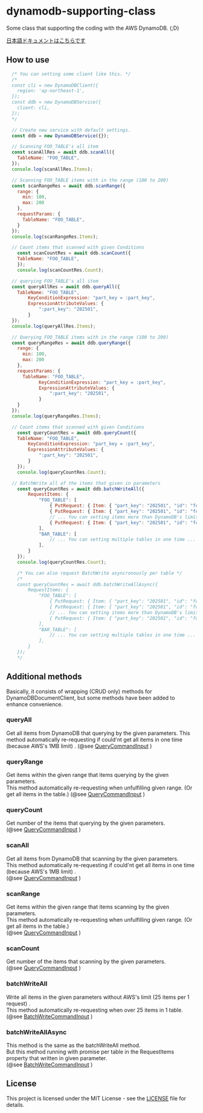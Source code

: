 # dynamodb-supporting-class

Some class that supporting the coding with the AWS DynamoDB. (;D)

[日本語ドキュメントはこちらです](README_JP.md)

## How to use

```javascript
  /* You can setting some client like this. */
  /*
  const cli = new DynamoDBClient({
    region: 'ap-northeast-1',
  });
  const ddb = new DynamoDBService({
    client: cli,
  });
  */

  // Create new service with default settings.
  const ddb = new DynamoDBService({});

  // Scanning FOO_TABLE's all item
  const scanAllRes = await ddb.scanAll({
    TableName: "FOO_TABLE",
  });
  console.log(scanAllRes.Items);

  // Scanning FOO_TABLE items with in the range (100 to 200)
  const scanRangeRes = await ddb.scanRange({
    range: {
      min: 100,
      max: 200
    },
    requestParams: {
      TableName: "FOO_TABLE",
    }
  });
  console.log(scanRangeRes.Items);

  // Count items that scanned with given Conditions
	const scanCountRes = await ddb.scanCount({
    TableName: "FOO_TABLE",
	});
	console.log(scanCountRes.Count);

  // querying FOO_TABLE's all item
  const queryAllRes = await ddb.queryAll({
    TableName: "FOO_TABLE",
		KeyConditionExpression: "part_key = :part_key",
		ExpressionAttributeValues: {
			":part_key": "202501",
		}
  });
  console.log(queryAllRes.Items);

  // Querying FOO_TABLE items with in the range (100 to 200)
  const queryRangeRes = await ddb.queryRange({
    range: {
      min: 100,
      max: 200
    },
    requestParams: {
      TableName: "FOO_TABLE",
			KeyConditionExpression: "part_key = :part_key",
			ExpressionAttributeValues: {
				":part_key": "202501",
			}
    }
  });
  console.log(queryRangeRes.Items);

  // Count items that scanned with given Conditions
	const queryCountRes = await ddb.queryCount({
    TableName: "FOO_TABLE",
		KeyConditionExpression: "part_key = :part_key",
		ExpressionAttributeValues: {
			":part_key": "202501",
		}
	});
	console.log(queryCountRes.Count);

  // BatchWrite all of the items that given in parameters
	const queryCountRes = await ddb.batchWriteAll({
		RequestItems: {
			"FOO_TABLE": [
				{ PutRequest: { Item: { "part_key": "202501", "id": "foo001" } } },
				{ PutRequest: { Item: { "part_key": "202501", "id": "foo002" } } },
				// ... You can setting items more than DynamoDB's limit (25 items) ...
				{ PutRequest: { Item: { "part_key": "202501", "id": "foo100" } } },
			],
			"BAR_TABLE": [
				// ... You can setting multiple tables in one time ...
			],
		}
	});
	console.log(queryCountRes.Count);

	/* You can also request BatchWrite asyncronously per table */
	/*
	const queryCountRes = await ddb.batchWriteAllAsync({
		RequestItems: {
			"FOO_TABLE": [
				{ PutRequest: { Item: { "part_key": "202501", "id": "foo001" } } },
				{ PutRequest: { Item: { "part_key": "202501", "id": "foo002" } } },
				// ... You can setting items more than DynamoDB's limit (25 items) ...
				{ PutRequest: { Item: { "part_key": "202501", "id": "foo100" } } },
			],
			"BAR_TABLE": [
				// ... You can setting multiple tables in one time ...
			],
		}
	});
	*/
```

## Additional methods

Basically, it consists of wrapping (CRUD only) methods for DynamoDBDocumentClient, but some methods have been added to enhance convenience.

### queryAll

Get all items from DynamoDB that querying by the given parameters.
This method automatically re-requesting if could'nt get all items in one time (because AWS's 1MB limit) .
(@see [QueryCommandInput](https://docs.aws.amazon.com/AWSJavaScriptSDK/v3/latest/Package/-aws-sdk-lib-dynamodb/TypeAlias/QueryCommandInput/) ) 

### queryRange

Get items within the given range that items querying by the given parameters.   
This method automatically re-requesting when unfulfilling given range. (Or get all items in the table.)
(@see [QueryCommandInput](https://docs.aws.amazon.com/AWSJavaScriptSDK/v3/latest/Package/-aws-sdk-lib-dynamodb/TypeAlias/QueryCommandInput/) )

### queryCount

Get number of the items that querying by the given parameters.  
(@see [QueryCommandInput](https://docs.aws.amazon.com/AWSJavaScriptSDK/v3/latest/Package/-aws-sdk-lib-dynamodb/TypeAlias/QueryCommandInput/) )

### scanAll

Get all items from DynamoDB that scanning by the given parameters.  
This method automatically re-requesting if could'nt get all items in one time (because AWS's 1MB limit) .  
(@see [QueryCommandInput](https://docs.aws.amazon.com/AWSJavaScriptSDK/v3/latest/Package/-aws-sdk-lib-dynamodb/TypeAlias/QueryCommandInput/) ) 

### scanRange

Get items within the given range that items scanning by the given parameters.  
This method automatically re-requesting when unfulfilling given range. (Or get all items in the table.)  
(@see [QueryCommandInput](https://docs.aws.amazon.com/AWSJavaScriptSDK/v3/latest/Package/-aws-sdk-lib-dynamodb/TypeAlias/QueryCommandInput/) )

### scanCount

Get number of the items that scanning by the given parameters.  
(@see [QueryCommandInput](https://docs.aws.amazon.com/AWSJavaScriptSDK/v3/latest/Package/-aws-sdk-lib-dynamodb/TypeAlias/QueryCommandInput/) )

### batchWriteAll

Write all items in the given parameters without AWS's limit (25 items per 1 request) .  
This method automatically re-requesting when over 25 items in 1 table.  
(@see [BatchWriteCommandInput](https://docs.aws.amazon.com/AWSJavaScriptSDK/v3/latest/Package/-aws-sdk-lib-dynamodb/TypeAlias/BatchWriteCommandInput/) )

### batchWriteAllAsync

This method is the same as the batchWriteAll method.  
But this method running with promise per table in the RequestItems property that written in given parameter.  
(@see [BatchWriteCommandInput](https://docs.aws.amazon.com/AWSJavaScriptSDK/v3/latest/Package/-aws-sdk-lib-dynamodb/TypeAlias/BatchWriteCommandInput/) )

## License

This project is licensed under the MIT License - see the [LICENSE](LICENSE) file for details.
